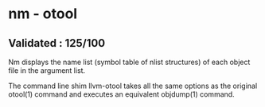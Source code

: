 # nm - otool

## Validated : 125/100

Nm displays the name list (symbol table of nlist structures) of each object file in the argument list.

The command line shim llvm-otool takes all the same options as the original otool(1) command and executes an equivalent objdump(1) command.
